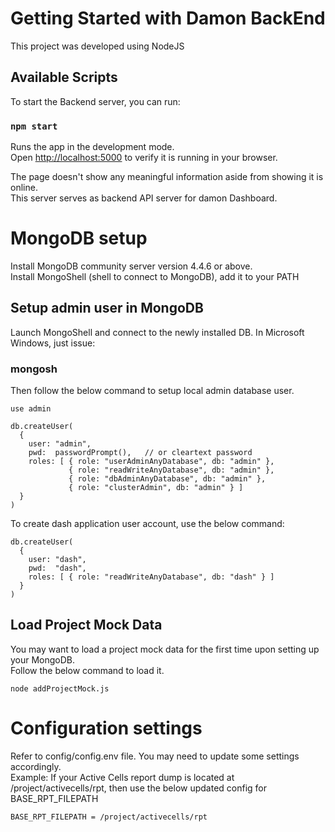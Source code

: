 # Getting Started with Damon BackEnd

This project was developed using NodeJS

## Available Scripts

To start the Backend server, you can run:

### `npm start`

Runs the app in the development mode.\
Open [http://localhost:5000](http://localhost:5000) to verify it is running in your browser.

The page doesn't show any meaningful information aside from showing it is online.\
This server serves as backend API server for damon Dashboard.


# MongoDB setup

Install MongoDB community server version 4.4.6 or above.\
Install MongoShell (shell to connect to MongoDB), add it to your PATH

## Setup admin user in MongoDB

Launch MongoShell and connect to the newly installed DB. In Microsoft Windows, just issue:

### mongosh

Then follow the below command to setup local admin database user.
```
use admin

db.createUser(
  {
    user: "admin",
    pwd:  passwordPrompt(),   // or cleartext password
    roles: [ { role: "userAdminAnyDatabase", db: "admin" },
             { role: "readWriteAnyDatabase", db: "admin" },
             { role: "dbAdminAnyDatabase", db: "admin" },
             { role: "clusterAdmin", db: "admin" } ]
  }
)
```
To create dash application user account, use the below command:
```
db.createUser(
  {
    user: "dash",
    pwd:  "dash",
    roles: [ { role: "readWriteAnyDatabase", db: "dash" } ]
  }
)
```

## Load Project Mock Data

You may want to load a project mock data for the first time upon setting up your MongoDB.\
Follow the below command to load it.
```
node addProjectMock.js
```


# Configuration settings

Refer to config/config.env file. You may need to update some settings accordingly.\
Example: If your Active Cells report dump is located at /project/activecells/rpt, then use the below updated config for BASE_RPT_FILEPATH
```
BASE_RPT_FILEPATH = /project/activecells/rpt
```


